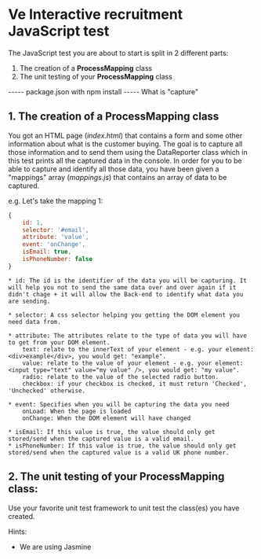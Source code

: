 # Ve Interactive recruitment JavaScript test

The JavaScript test you are about to start is split in 2 different parts:
  1. The creation of a **ProcessMapping** class
  2. The unit testing of your **ProcessMapping** class


----- package.json with npm install
----- What is "capture"

## 1. The creation of a ProcessMapping class

You got an HTML page (*index.html*) that contains a form and some other information about what is the customer buying.
The goal is to capture all those information and to send them using the DataReporter class which in this test prints all the captured data in the console.
In order for you to be able to capture and identify all those data, you have been given a "mappings" array (*mappings.js*) that contains an array of data to be captured.

e.g. Let's take the mapping 1:
```javascript
{
    id: 1,
    selector: '#email',
    attribute: 'value',
    event: 'onChange',
    isEmail: true,
    isPhoneNumber: false
}
```

	* id: The id is the identifier of the data you will be capturing. It will help you not to send the same data over and over again if it didn't chage + it will allow the Back-end to identify what data you are sending.

	* selector: A css selector helping you getting the DOM element you need data from.

	* attribute: The attributes relate to the type of data you will have to get from your DOM element.
		text: relate to the innerText of your element - e.g. your element: <div>example</div>, you would get: "example".
		value: relate to the value of your element - e.g. your element: <input type="text" value="my value" />, you would get: "my value".
		radio: relate to the value of the selected radio button.
		checkbox: if your checkbox is checked, it must return 'Checked', 'Unchecked' otherwise.

	* event: Specifies when you will be capturing the data you need  
		onLoad: When the page is loaded
		onChange: When the DOM element will have changed

	* isEmail: If this value is true, the value should only get stored/send when the captured value is a valid email.
	* isPhoneNumber: If this value is true, the value should only get stored/send when the captured value is a valid UK phone number.


## 2. The unit testing of your ProcessMapping class:

Use your favorite unit test framework to unit test the class(es) you have created.

Hints:
  * We are using Jasmine